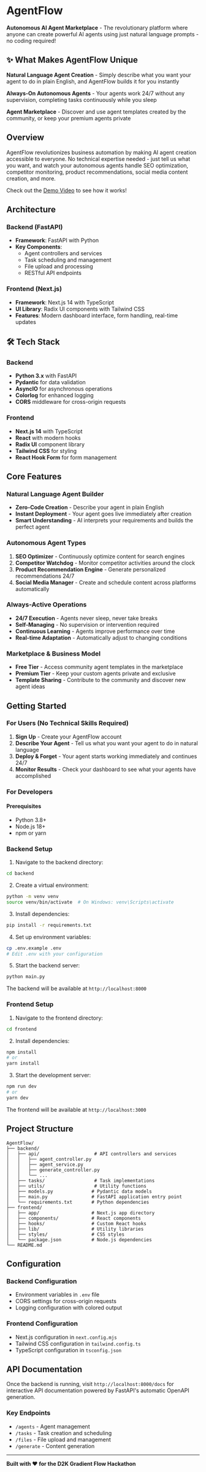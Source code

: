 # AgentFlow

**Autonomous AI Agent Marketplace** - The revolutionary platform where anyone can create powerful AI agents using just natural language prompts - no coding required!

## ✨ What Makes AgentFlow Unique

**Natural Language Agent Creation** - Simply describe what you want your agent to do in plain English, and AgentFlow builds it for you instantly

**Always-On Autonomous Agents** - Your agents work 24/7 without any supervision, completing tasks continuously while you sleep

**Agent Marketplace** - Discover and use agent templates created by the community, or keep your premium agents private

## Overview

AgentFlow revolutionizes business automation by making AI agent creation accessible to everyone. No technical expertise needed - just tell us what you want, and watch your autonomous agents handle SEO optimization, competitor monitoring, product recommendations, social media content creation, and more.

Check out the [Demo Video](https://youtu.be/9vzwt6VrFLQ?si=Ci23DGt1QJOtiMPf) to see how it works!

## Architecture

### Backend (FastAPI)
- **Framework**: FastAPI with Python
- **Key Components**:
  - Agent controllers and services
  - Task scheduling and management
  - File upload and processing
  - RESTful API endpoints

### Frontend (Next.js)
- **Framework**: Next.js 14 with TypeScript
- **UI Library**: Radix UI components with Tailwind CSS
- **Features**: Modern dashboard interface, form handling, real-time updates

## 🛠️ Tech Stack

### Backend
- **Python 3.x** with FastAPI
- **Pydantic** for data validation
- **AsyncIO** for asynchronous operations
- **Colorlog** for enhanced logging
- **CORS** middleware for cross-origin requests

### Frontend
- **Next.js 14** with TypeScript
- **React** with modern hooks
- **Radix UI** component library
- **Tailwind CSS** for styling
- **React Hook Form** for form management

## Core Features

### Natural Language Agent Builder
- **Zero-Code Creation** - Describe your agent in plain English
- **Instant Deployment** - Your agent goes live immediately after creation
- **Smart Understanding** - AI interprets your requirements and builds the perfect agent

### Autonomous Agent Types
1. **SEO Optimizer** - Continuously optimize content for search engines
2. **Competitor Watchdog** - Monitor competitor activities around the clock
3. **Product Recommendation Engine** - Generate personalized recommendations 24/7
4. **Social Media Manager** - Create and schedule content across platforms automatically

### Always-Active Operations
- **24/7 Execution** - Agents never sleep, never take breaks
- **Self-Managing** - No supervision or intervention required
- **Continuous Learning** - Agents improve performance over time
- **Real-time Adaptation** - Automatically adjust to changing conditions

### Marketplace & Business Model
- **Free Tier** - Access community agent templates in the marketplace
- **Premium Tier** - Keep your custom agents private and exclusive
- **Template Sharing** - Contribute to the community and discover new agent ideas

## Getting Started

### For Users (No Technical Skills Required)
1. **Sign Up** - Create your AgentFlow account
2. **Describe Your Agent** - Tell us what you want your agent to do in natural language
3. **Deploy & Forget** - Your agent starts working immediately and continues 24/7
4. **Monitor Results** - Check your dashboard to see what your agents have accomplished

### For Developers

#### Prerequisites
- Python 3.8+
- Node.js 18+
- npm or yarn

### Backend Setup

1. Navigate to the backend directory:
```bash
cd backend
```

2. Create a virtual environment:
```bash
python -m venv venv
source venv/bin/activate  # On Windows: venv\Scripts\activate
```

3. Install dependencies:
```bash
pip install -r requirements.txt
```

4. Set up environment variables:
```bash
cp .env.example .env
# Edit .env with your configuration
```

5. Start the backend server:
```bash
python main.py
```

The backend will be available at `http://localhost:8000`

### Frontend Setup

1. Navigate to the frontend directory:
```bash
cd frontend
```

2. Install dependencies:
```bash
npm install
# or
yarn install
```

3. Start the development server:
```bash
npm run dev
# or
yarn dev
```

The frontend will be available at `http://localhost:3000`

## Project Structure

```
AgentFlow/
├── backend/
│   ├── api/                    # API controllers and services
│   │   ├── agent_controller.py
│   │   ├── agent_service.py
│   │   ├── generate_controller.py
│   │   └── ...
│   ├── tasks/                  # Task implementations
│   ├── utils/                  # Utility functions
│   ├── models.py              # Pydantic data models
│   ├── main.py                # FastAPI application entry point
│   └── requirements.txt       # Python dependencies
├── frontend/
│   ├── app/                   # Next.js app directory
│   ├── components/            # React components
│   ├── hooks/                 # Custom React hooks
│   ├── lib/                   # Utility libraries
│   ├── styles/                # CSS styles
│   └── package.json           # Node.js dependencies
└── README.md
```

## Configuration

### Backend Configuration
- Environment variables in `.env` file
- CORS settings for cross-origin requests
- Logging configuration with colored output

### Frontend Configuration
- Next.js configuration in `next.config.mjs`
- Tailwind CSS configuration in `tailwind.config.ts`
- TypeScript configuration in `tsconfig.json`

## API Documentation

Once the backend is running, visit `http://localhost:8000/docs` for interactive API documentation powered by FastAPI's automatic OpenAPI generation.

### Key Endpoints
- `/agents` - Agent management
- `/tasks` - Task creation and scheduling
- `/files` - File upload and management
- `/generate` - Content generation

---

**Built with ❤️ for the D2K Gradient Flow Hackathon**
